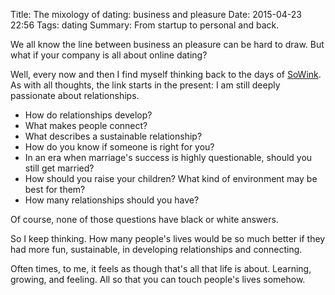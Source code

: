 Title: The mixology of dating: business and pleasure
Date: 2015-04-23 22:56
Tags: dating
Summary: From startup to personal and back.

We all know the line between business an pleasure can be hard to draw. But what if your company is all about online dating?

Well, every now and then I find myself thinking back to the days of [SoWink](/2012/01/sowink-discontinued/). As with all thoughts, the link starts in the present: I am still deeply passionate about relationships.

* How do relationships develop?
* What makes people connect?
* What describes a sustainable relationship?
* How do you know if someone is right for you?
* In an era when marriage's success is highly questionable, should you still get married?
* How should you raise your children? What kind of environment may be best for them?
* How many relationships should you have?

Of course, none of those questions have black or white answers.

So I keep thinking. How many people's lives would be so much better if they had more fun, sustainable, in developing relationships and connecting.

Often times, to me, it feels as though that's all that life is about. Learning, growing, and feeling. All so that you can touch people's lives somehow.
